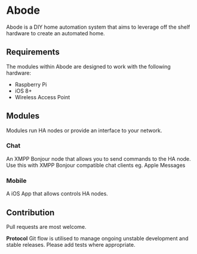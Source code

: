 # Abode

Abode is a DIY home automation system that aims to leverage off the shelf hardware to create an automated home.

## Requirements

The modules within Abode are designed to work with the following hardware:
- Raspberry Pi
- iOS 8+
- Wireless Access Point

## Modules

Modules run HA nodes or provide an interface to your network.

### Chat
An XMPP Bonjour node that allows you to send commands to the HA node.
Use this with XMPP Bonjour compatible chat clients eg. Apple Messages

### Mobile
A iOS App that allows controls HA nodes.

## Contribution

Pull requests are most welcome.

**Protocol**
Git flow is utilised to manage ongoing unstable development and stable releases.
Please add tests where appropriate.
